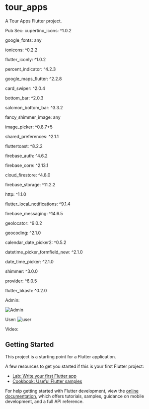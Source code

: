 # tour_apps

A Tour Apps Flutter project.

Pub Sec: 
cupertino_icons: ^1.0.2

  google_fonts: any
  
  ionicons: ^0.2.2
  
  flutter_iconly: ^1.0.2
  
  percent_indicator: ^4.2.3
  
  google_maps_flutter: ^2.2.8
  
  card_swiper: ^2.0.4
  
  bottom_bar: ^2.0.3
  
  salomon_bottom_bar: ^3.3.2
  
  fancy_shimmer_image: any
  
  image_picker: ^0.8.7+5

  shared_preferences: ^2.1.1
  
  fluttertoast: ^8.2.2
  
  firebase_auth: ^4.6.2
  
  firebase_core: ^2.13.1
  
  cloud_firestore: ^4.8.0
  
  firebase_storage: ^11.2.2
  
  http: ^1.1.0
  
  flutter_local_notifications: ^9.1.4
  
  firebase_messaging: ^14.6.5
  
  geolocator: ^9.0.2
  
  geocoding: ^2.1.0
  
  calendar_date_picker2: ^0.5.2
  
  datetime_picker_formfield_new: ^2.1.0
  
  date_time_picker: ^2.1.0
  
  shimmer: ^3.0.0
  
  provider: ^6.0.5
  
  flutter_bkash: ^0.2.0

Admin: 

![Admin](https://github.com/jasim506022/tour_apps/assets/57251057/c3f2098f-cb24-448b-9eaf-4816b2c379bc)


User: 
![user](https://github.com/jasim506022/tour_apps/assets/57251057/d9ba5f47-acd1-4e18-992e-a0dbe0c91e62)

Video:  


## Getting Started

This project is a starting point for a Flutter application.

A few resources to get you started if this is your first Flutter project:

- [Lab: Write your first Flutter app](https://docs.flutter.dev/get-started/codelab)
- [Cookbook: Useful Flutter samples](https://docs.flutter.dev/cookbook)

For help getting started with Flutter development, view the
[online documentation](https://docs.flutter.dev/), which offers tutorials,
samples, guidance on mobile development, and a full API reference.
